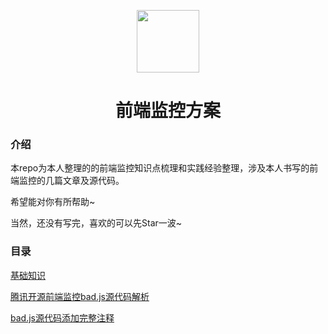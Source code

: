 <p align="center">
  <img width="100px" align="center" src="http://n.sinaimg.cn/sinacn/w576h342/20180219/8a9b-fyrswmu2740442.jpg">
</p> 
<h1 align="center">前端监控方案</h1> 

### 介绍
本repo为本人整理的的前端监控知识点梳理和实践经验整理，涉及本人书写的前端监控的几篇文章及源代码。

希望能对你有所帮助~

当然，还没有写完，喜欢的可以先Star一波~

### 目录
[基础知识](https://github.com/RicardoCao-Biker/Front-End-Monitoring/blob/master/BasicKnowledge.md)

[腾讯开源前端监控bad.js源代码解析](https://github.com/RicardoCao-Biker/Front-End-Monitoring/blob/master/badjs-sourcedoce-explain.md)

[bad.js源代码添加完整注释](https://github.com/RicardoCao-Biker/Front-End-Monitoring/blob/master/badjs-sourcecode-explain.js)


